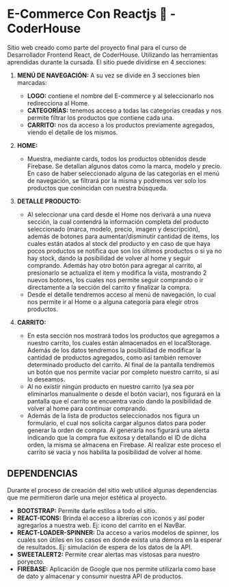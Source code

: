 # **E-Commerce Con Reactjs 🛒 - CoderHouse**

Sitio web creado como parte del proyecto final para el curso de Desarrollador Frontend React, de CoderHouse. Utilizando las herramientas aprendidas durante la cursada.
El sitio puede dividirse en 4 secciones:

1.  **MENÚ DE NAVEGACIÓN:**
	A su vez se divide en 3 secciones bien marcadas:
    - **LOGO:** contiene el nombre del E-commerce y al seleccionarlo nos redirecciona al Home.
	- **CATEGORÍAS:** tenemos acceso a todas las categorías creadas y nos permite filtrar los productos que contiene cada una.
	- **CARRITO:** nos da acceso a los productos previamente agregados, viendo el detalle de los mismos.

1. **HOME:**
	- Muestra, mediante cards, todos los productos obtenidos desde Firebase. Se detallan algunos datos como la marca, modelo y precio. En caso de haber seleccionado alguna de las categorías en el menú de navegación, se filtrará por la misma y podremos ver solo los productos que conincidan con nuestra búsqueda.

1. **DETALLE PRODUCTO:**
	- Al seleccionar una card desde el Home nos derivará a una nueva sección, la cual contendrá la información completa del producto seleccionado (marca, modelo, precio, imagen y descripción), además de botones para aumentar/disminutir cantidad de ítems, los cuales están atados al stock del producto y en caso de que haya pocos productos se notifica que son los últimos productos o si ya no hay stock, dando la posibilidad de volver al home y seguir comprando. Además hay otro botón para agregar al carrito, al presionarlo se actualiza el item y modifica la vista, mostrando 2 nuevos botones, los cuales nos permite seguir comprando o ir directamente a la sección del carrito y finalizar la compra. 
	- Desde el detalle tendremos acceso al menú de navegación, lo cual nos permite ir al Home o a alguna categoría para elegir otros productos.

1. **CARRITO:**
	- En esta sección nos mostrará todos los productos que agregamos a nuestro carrito, los cuales están almacenados en el localStorage. Además de los datos tendremos la posibilidad de modificar la cantidad de productos agregados, como así también remover determinado producto del carrito. Al final de la pantalla tendremos un botón que nos permite vaciar por completo nuestro carrito, si así lo deseamos.
	- Al no existir ningún producto en nuestro carrito (ya sea por eliminarlos manualmente o desde el botón vaciar), nos figurará en la pantalla que el carrito se encuentra vacio dando la posibilidad de volver al home para continuar comprando.
	- Además de la lista de productos seleccionados nos figura un formulario, el cual nos solicita cargar algunos datos para poder generar la orden de compra. Al generarla nos figurará una alerta indicando que la compra fue exitosa y detallando el ID de dicha orden, la misma se almacena en Firebase. Al realizar este proceso el carrito se vacia y nos habilita la posibilidad de volver al home.

## **DEPENDENCIAS**
Durante el proceso de creación del sitio web utilicé algunas dependencias que me permitieron darle una mejor estética al proyecto.
- **BOOTSTRAP:** Permite darle estilos a todo el sitio.
- **REACT-ICONS:** Brinda el acceso a librerías con iconos y así poder agregarlos a nuestra web. Ej: icono del carrito en el NavBar.
- **REACT-LOADER-SPINNER:** Da acceso a varios modelos de spinner, los cuales son útiles en los casos en donde exista una demora en la esperar de resultados. Ej: simulación de espera de los datos de la API.
- **SWEETALERT2:** Permite crear alertas mas vistosas para nuestro poryecto.
- **FIREBASE:** Aplicación de Google que nos permite utilizarla como base de dato y almacenar y consumir nuestra API de productos.
